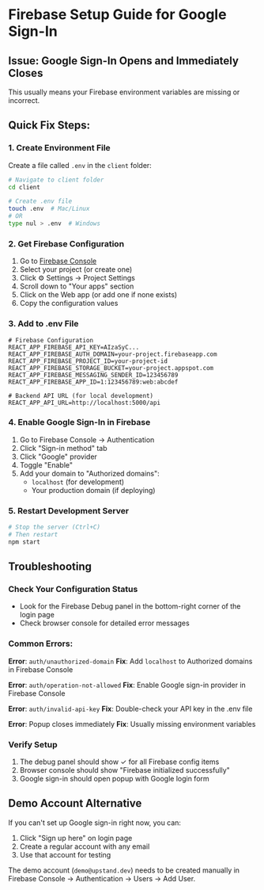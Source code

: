 # Firebase Setup Guide for Google Sign-In

## Issue: Google Sign-In Opens and Immediately Closes

This usually means your Firebase environment variables are missing or incorrect.

## Quick Fix Steps:

### 1. Create Environment File
Create a file called `.env` in the `client` folder:

```bash
# Navigate to client folder
cd client

# Create .env file
touch .env  # Mac/Linux
# OR
type nul > .env  # Windows
```

### 2. Get Firebase Configuration

1. Go to [Firebase Console](https://console.firebase.google.com)
2. Select your project (or create one)
3. Click ⚙️ Settings → Project Settings
4. Scroll down to "Your apps" section
5. Click on the Web app (or add one if none exists)
6. Copy the configuration values

### 3. Add to .env File

```env
# Firebase Configuration
REACT_APP_FIREBASE_API_KEY=AIzaSyC...
REACT_APP_FIREBASE_AUTH_DOMAIN=your-project.firebaseapp.com
REACT_APP_FIREBASE_PROJECT_ID=your-project-id
REACT_APP_FIREBASE_STORAGE_BUCKET=your-project.appspot.com
REACT_APP_FIREBASE_MESSAGING_SENDER_ID=123456789
REACT_APP_FIREBASE_APP_ID=1:123456789:web:abcdef

# Backend API URL (for local development)
REACT_APP_API_URL=http://localhost:5000/api
```

### 4. Enable Google Sign-In in Firebase

1. Go to Firebase Console → Authentication
2. Click "Sign-in method" tab
3. Click "Google" provider
4. Toggle "Enable"
5. Add your domain to "Authorized domains":
   - `localhost` (for development)
   - Your production domain (if deploying)

### 5. Restart Development Server

```bash
# Stop the server (Ctrl+C)
# Then restart
npm start
```

## Troubleshooting

### Check Your Configuration Status
- Look for the Firebase Debug panel in the bottom-right corner of the login page
- Check browser console for detailed error messages

### Common Errors:

**Error**: `auth/unauthorized-domain`
**Fix**: Add `localhost` to Authorized domains in Firebase Console

**Error**: `auth/operation-not-allowed`
**Fix**: Enable Google sign-in provider in Firebase Console

**Error**: `auth/invalid-api-key`
**Fix**: Double-check your API key in the .env file

**Error**: Popup closes immediately
**Fix**: Usually missing environment variables

### Verify Setup
1. The debug panel should show ✓ for all Firebase config items
2. Browser console should show "Firebase initialized successfully"
3. Google sign-in should open popup with Google login form

## Demo Account Alternative

If you can't set up Google sign-in right now, you can:

1. Click "Sign up here" on login page
2. Create a regular account with any email
3. Use that account for testing

The demo account (`demo@upstand.dev`) needs to be created manually in Firebase Console → Authentication → Users → Add User.